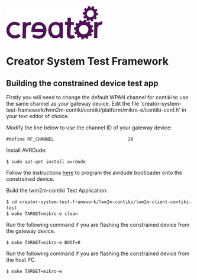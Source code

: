 ![Imagination Technologies Limited logo](../images/img.png)

# Creator System Test Framework

## Building the constrained device test app

Firstly you will need to change the default WPAN channel for contiki to use the
same channel as your gateway device. Edit the file
'creator-system-test-framework/lwm2m-contiki/contiki/platform/mikro-e/contiki-conf.h'
in your text editor of choice.

Modify the line below to use the channel ID of your gateway device:

    #define RF_CHANNEL                            26

Install AVRDude:

    $ sudo apt-get install avrdude

Follow the instructions [here](https://github.com/CreatorDev/lwm2m-contiki#programming-a-mikro-e-clicker-board-using-avrdude)
to program the avrdude bootloader onto the constrained device.

Build the lwm2m-contiki Test Application:

    $ cd creator-system-test-framework/lwm2m-contiki/lwm2m-client-contiki-test
    $ make TARGET=mikro-e clean

Run the following command if you are flashing the constrained device from the gateway device.

    $ make TARGET=mikro-e BOOT=0

Run the following command if you are flashing the constrained device from the host PC.

    $ make TARGET=mikro-e
